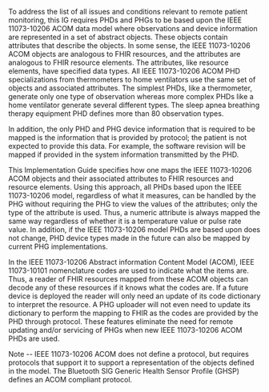 To address the list of all issues and conditions relevant to remote patient monitoring, this IG requires PHDs and PHGs to be based upon the IEEE 11073-10206 ACOM data model where observations and device information are represented in a set of abstract objects. These objects contain attributes that describe the objects. In some sense, the IEEE 11073-10206 ACOM objects are analogous to FHIR resources, and the attributes are analogous to FHIR resource elements. The attributes, like resource elements, have specified data types. All IEEE 11073-10206 ACOM PHD specializations from thermometers to home ventilators use the same set of objects and associated attributes. The simplest PHDs, like a thermometer, generate only one type of observation whereas more complex PHDs like a home ventilator generate several different types. The sleep apnea breathing therapy equipment PHD defines more than 80 observation types.

In addition, the only PHD and PHG device information that is required to be mapped is the information that is provided by protocol; the patient is not expected to provide this data. For example, the software revision will be mapped if provided in the system information transmitted by the PHD.

This Implementation Guide specifies how one maps the IEEE 11073-10206 ACOM objects and their associated attributes to FHIR resources and resource elements. Using this approach, all PHDs based upon the IEEE 11073-10206 model, regardless of what it measures, can be handled by the PHG without requiring the PHG to view the values of the attributes; only the type of the attribute is used. Thus, a numeric attribute is always mapped the same way regardless of whether it is a temperature value or pulse rate value. In addition, if the IEEE 11073-10206 model PHDs are based upon does not change, PHD device types made in the future can also be mapped by current PHG implementations.

In the IEEE 11073-10206 Abstract information Content Model (ACOM), IEEE 11073-10101 nomenclature codes are used to indicate what the items are. Thus, a reader of FHIR resources mapped from these ACOM objects can decode any of these resources if it knows what the codes are. If a future device is deployed the reader will only need an update of its code dictionary to interpret the resource. A PHG uploader will not even need to update its dictionary to perform the mapping to FHIR as the codes are provided by the PHD through protocol. These features eliminate the need for remote updating and/or servicing of PHGs when new IEEE 11073-10206 ACOM PHDs are used.

Note -- IEEE 11073-10206 ACOM does not define a protocol, but requires protocols that support it to support a representation of the objects defined in the model. The Bluetooth SIG Generic Health Sensor Profile (GHSP) defines an ACOM compliant protocol.


